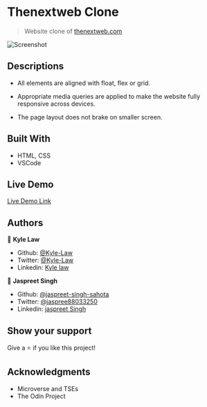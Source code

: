 # Thenextweb Clone

> Website clone of [thenextweb.com](https://thenextweb.com/)

![Screenshot](https://user-images.githubusercontent.com/55923773/73381815-5ba83500-4301-11ea-89f5-7c1e74725cb8.png)

## Descriptions
- All elements are aligned with float, flex or grid.

- Appropriate media queries are applied to make the website fully responsive across devices.

- The page layout does not brake on smaller screen.

## Built With

- HTML, CSS
- VSCode

## Live Demo

[Live Demo Link](https://rawcdn.githack.com/Kyle-Law/Thenextweb-clone/d76d56344deb7dbc1834575dd1a7f7dc17f547ac/index.html)

## Authors

👤 **Kyle Law**

- Github: [@Kyle-Law](https://github.com/Kyle-Law)
- Twitter: [@Kyle-Law](https://twitter.com/ZhunKhing)
- Linkedin: [Kyle law](https://www.linkedin.com/in/kyle-lawzhunkhing/)

👤 **Jaspreet Singh**

- Github: [@jaspreet-singh-sahota](https://github.com/jaspreet-singh-sahota)
- Twitter: [@jaspree88033250](https://twitter.com/jaspree88033250)
- Linkedin: [jaspreet Singh](https://www.linkedin.com/in/jaspreet-singh-a28286146/)

## Show your support

Give a ⭐️ if you like this project!

## Acknowledgments

- Microverse and TSEs
- The Odin Project
